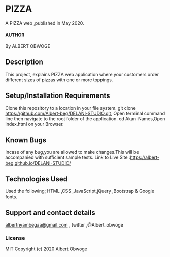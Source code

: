# PIZZA
#### 
A PIZZA web ,published in May 2020.
#### AUTHOR
By ALBERT OBWOGE
## Description
This project, explains PIZZA web application where your customers order different sizes of pizzas with one or more toppings.
## Setup/Installation Requirements
Clone this repository to a location in your file system. git clone https://github.com/Albert-beg/DELANI-STUDIO.git, Open terminal command line then navigate to the root folder of the application. cd Akan-Names,Open index.html on your Browser.
## Known Bugs
Incase of any bug,you are allowed to make changes.This will be accompanied with sufficient sample tests. 
Link to Live Site :https://albert-beg.github.io/DELANI-STUDIO/
## Technologies Used
Used the following;
HTML ,CSS ,JavaScript,jQuery ,Bootstrap & Google fonts.
## Support and contact details
albertnyambegaa@gmail.com , twitter ,@Albert_obwoge
### License
MIT Copyright (c) 2020 Albert Obwoge
